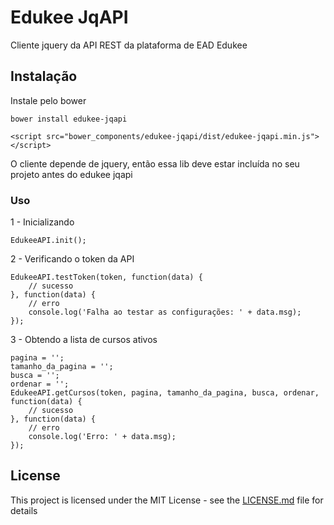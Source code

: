 # Edukee JqAPI

Cliente jquery da API REST da plataforma de EAD Edukee

## Instalação

Instale pelo bower

```
bower install edukee-jqapi
```

```
<script src="bower_components/edukee-jqapi/dist/edukee-jqapi.min.js"></script>
```

O cliente depende de jquery, então essa lib deve estar incluída no seu projeto antes do edukee jqapi

### Uso


1 - Inicializando

```
EdukeeAPI.init();
```

2 - Verificando o token da API

```
EdukeeAPI.testToken(token, function(data) {
    // sucesso
}, function(data) {
    // erro
    console.log('Falha ao testar as configurações: ' + data.msg);
});
```

3 - Obtendo a lista de cursos ativos

```
pagina = '';
tamanho_da_pagina = '';
busca = '';
ordenar = '';
EdukeeAPI.getCursos(token, pagina, tamanho_da_pagina, busca, ordenar, function(data) {
    // sucesso
}, function(data) {
    // erro
    console.log('Erro: ' + data.msg);
});
```

## License

This project is licensed under the MIT License - see the [LICENSE.md](LICENSE.md) file for details


